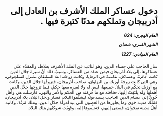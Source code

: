 <h1 dir="rtl">دخول عساكر الملك الأشرف بن العادل إلى أذربيجان وتملكهم مدنًا كثيرة فيها .</h1>

<h5 dir="rtl">العام الهجري:  624

الشهر القمري: شعبان

العام الميلادي: 1227</h5>

<p dir="rtl">سار الحاجب علي حسام الدين، وهو النائب عن الملك الأشرف بخلاط، والمقدَّم على عساكرِها، إلى بلاد أذربيجان فيمن عندَه من العساكر، وسببُ ذلك أنَّ سيرة جلال الدين كانت جائرةً، وعساكرُه طامعةً في الرعايا، وكانت زوجتُه ابنةَ السلطان طغرل السلجوقي، وهي التي كانت زوجةَ أوزبك بن البهلوان، صاحب أذربيجان، فتزوجَّها جلال الدين، وكانت مع أوزبك تحكُم في البلاد جميعها، ليس له ولا لغيره معها حكمٌ، فلما تزوجها جلال الدين أهملها ولم يلتَفِتْ إليها، فخافته مع ما حُرِمَته من الحكم والأمر والنهي، فأرسلَت هي وأهل خُوَيٍّ إلى حسام الدين الحاجب يستدعونَه ليسَلِّموا البلاد، فسار ودخل البلاد، بلاد أذربيجان، فمَلَك مدينة خوي وما يجاورها من الحصون التي بيد امرأة جلال الدين، وملك مَرَنْدَ، وكاتبه أهلُ مدينة نقجوان، فمضى إليهم، فسَلَّموها إليه، وقَوِيَت شوكتُهم بتلك البلاد.</p></br>
